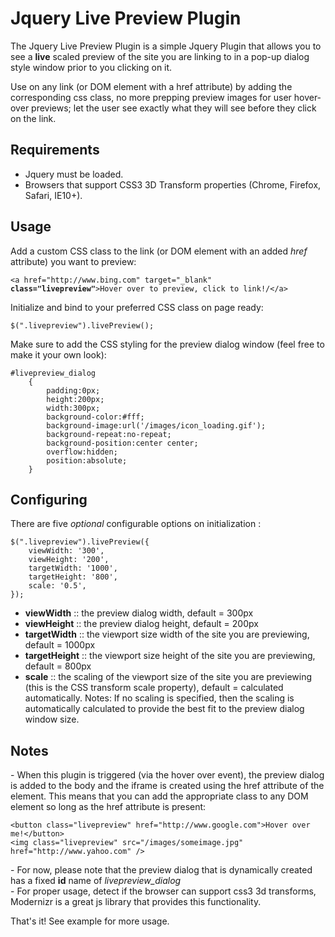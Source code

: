 <h1>Jquery Live Preview Plugin</h1>

<p>The Jquery Live Preview Plugin is a simple Jquery Plugin that allows you to see a <strong>live</strong> scaled preview of the site you are linking to in a pop-up dialog style window prior to you clicking on it. </p>
<p>Use on any link (or DOM element with a href attribute) by adding the corresponding css class, no more prepping preview images for user hover-over previews; let the user see exactly what they will see before they click on the link.</p>

<h2>Requirements</h2>
<ul>
    <li>Jquery must be loaded.</li>
    <li>Browsers that support CSS3 3D Transform properties (Chrome, Firefox, Safari, IE10+).</li>
</ul>


<h2>Usage</h2>
<p>Add a custom CSS class to the link (or DOM element with an added <i>href</i> attribute) you want to preview:</p>
<pre><code>&#60;a href="http://www.bing.com" target="_blank" <strong>class="livepreview"</strong>&#62;Hover over to preview, click to link!/&#60;/a&#62;</code></pre>
<p>Initialize and bind to your preferred CSS class on page ready:</p>
<pre><code>$(".livepreview").livePreview();</code></pre>
<p>Make sure to add the CSS styling for the preview dialog window (feel free to make it your own look):</p>
<pre><code>#livepreview_dialog
    {
        padding:0px;
        height:200px;
        width:300px;
        background-color:#fff;
        background-image:url('/images/icon_loading.gif');
        background-repeat:no-repeat;
        background-position:center center;
        overflow:hidden;
        position:absolute;
    }</code>
</pre>

<h2>Configuring</h2>
<p>There are five <i>optional</i> configurable options on initialization :</p>
<pre><code>$(".livepreview").livePreview({
    viewWidth: '300',  
    viewHeight: '200',  
    targetWidth: '1000',  
    targetHeight: '800',  
    scale: '0.5', 
});</code></pre>
<ul>
    <li><strong>viewWidth</strong> :: the preview dialog width,  default = 300px</li>
    <li><strong>viewHeight</strong> :: the preview dialog height,  default = 200px</li>
    <li><strong>targetWidth</strong> :: the viewport size width of the site you are previewing, default = 1000px</li>
    <li><strong>targetHeight</strong> :: the viewport size height of the site you are previewing, default = 800px</li>
    <li><strong>scale</strong> :: the scaling of the viewport size of the site you are previewing (this is the CSS transform scale property),  default = calculated automatically. Notes: If no scaling is specified, then the scaling is automatically calculated to provide the best fit to the preview dialog window size.</li>
</ul>

<h2>Notes</h2>
<p>- When this plugin is triggered (via the hover over event), the preview dialog is added to the body and the iframe is created using the href attribute of the element.  This means that you can add the appropriate class to any DOM element so long as the href attribute is present:</p>
<pre><code>&lt;button class="livepreview" href="http://www.google.com"&gt;Hover over me!&lt;/button&gt;
&lt;img class="livepreview" src="/images/someimage.jpg" href="http://www.yahoo.com" /&gt;</code></pre>
<p>- For now, please note that the preview dialog that is dynamically created has a fixed <strong>id</strong> name of <i>livepreview_dialog</i><br/>
- For proper usage, detect if the browser can support css3 3d transforms, Modernizr is a great js library that provides this functionality.</p>
<p>That's it! See example for more usage.</p>

